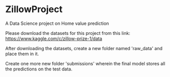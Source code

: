 # ZillowProject
A Data Science project on Home value prediction

Please download the datasets for this project from this link: https://www.kaggle.com/c/zillow-prize-1/data

After downloading the datasets, create a new folder named 'raw_data' and place them in it.

Create one more new folder 'submissions' wherein the final model stores all the predictions on the test data.
